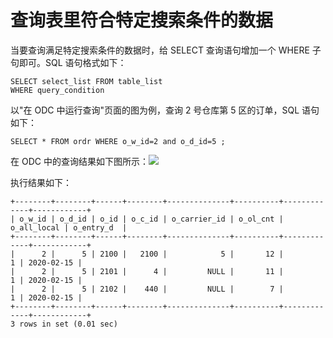 查询表里符合特定搜索条件的数据 
====================================



当要查询满足特定搜索条件的数据时，给 SELECT 查询语句增加一个 WHERE 子句即可。SQL 语句格式如下：

    SELECT select_list FROM table_list 
    WHERE query_condition 



以"在 ODC 中运行查询"页面的图为例，查询 2 号仓库第 5 区的订单，SQL 语句如下：

    SELECT * FROM ordr WHERE o_w_id=2 and o_d_id=5 ;



在 ODC 中的查询结果如下图所示：![](https://cdn.nlark.com/yuque/0/2020/png/177325/1600744555056-0404ef68-710f-4829-a877-a82853b7fabd.png)​

执行结果如下：

    +--------+--------+------+--------+--------------+----------+-------------+------------+
    | o_w_id | o_d_id | o_id | o_c_id | o_carrier_id | o_ol_cnt | o_all_local | o_entry_d  |
    +--------+--------+------+--------+--------------+----------+-------------+------------+
    |      2 |      5 | 2100 |   2100 |            5 |       12 |           1 | 2020-02-15 |
    |      2 |      5 | 2101 |      4 |         NULL |       11 |           1 | 2020-02-15 |
    |      2 |      5 | 2102 |    440 |         NULL |        7 |           1 | 2020-02-15 |
    +--------+--------+------+--------+--------------+----------+-------------+------------+
    3 rows in set (0.01 sec)


